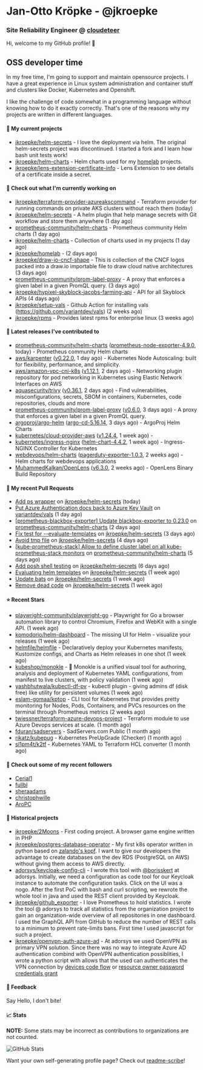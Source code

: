 # Jan-Otto Kröpke - @jkroepke
### Site Reliability Engineer @ [cloudeteer](https://cloudeteer.de/)

Hi, welcome to my GitHub profile! 👋

## OSS developer time
In my free time, I'm going to support and maintain opensource projects. I have a great experience in Linux system administration and container stuff and clusters like Docker, Kubernetes and Openshift.

I like the challenge of code somewhat in a programming language without knowing how to do it exactly correctly. That's one of the reasons why my projects are written in different languages.

#### 🌱 My current projects
- [jkroepke/helm-secrets](https://github.com/jkroepke/helm-secrets) - I love the deployment via helm. The original helm-secrets project was discontinued. I started a fork and I learn how bash unit tests work!
- [jkroepke/helm-charts](https://github.com/jkroepke/helm-charts) - Helm charts used for my [homelab](https://github.com/jkroepke/homelab) projects.
- [jkroepke/lens-extension-certificate-info](https://github.com/jkroepke/lens-extension-certificate-info) - Lens Extension to see details of a certificate inside a secret.

#### 👷 Check out what I'm currently working on

- [jkroepke/terraform-provider-azureakscommand](https://github.com/jkroepke/terraform-provider-azureakscommand) - Terraform provider for running commands on private AKS clusters without reach them (today)
- [jkroepke/helm-secrets](https://github.com/jkroepke/helm-secrets) - A helm plugin that help manage secrets with Git workflow and store them anywhere (1 day ago)
- [prometheus-community/helm-charts](https://github.com/prometheus-community/helm-charts) - Prometheus community Helm charts (1 day ago)
- [jkroepke/helm-charts](https://github.com/jkroepke/helm-charts) - Collection of charts used in my projects (1 day ago)
- [jkroepke/homelab](https://github.com/jkroepke/homelab) -  (2 days ago)
- [jkroepke/draw-io-cncf-shape](https://github.com/jkroepke/draw-io-cncf-shape) - This is collection of the CNCF logos packed into a draw.io importable file to draw cloud native architectures (3 days ago)
- [prometheus-community/prom-label-proxy](https://github.com/prometheus-community/prom-label-proxy) - A proxy that enforces a given label in a given PromQL query. (3 days ago)
- [jkroepke/hypixel-skyblock-jacobs-farming-api](https://github.com/jkroepke/hypixel-skyblock-jacobs-farming-api) - API for all Skyblock APIs (4 days ago)
- [jkroepke/setup-vals](https://github.com/jkroepke/setup-vals) - Github Action for installing vals (https://github.com/variantdev/vals) (2 weeks ago)
- [jkroepke/rpms](https://github.com/jkroepke/rpms) - Provides latest rpms for enterprise linux (3 weeks ago)

#### 🔭 Latest releases I've contributed to

- [prometheus-community/helm-charts](https://github.com/prometheus-community/helm-charts) ([prometheus-node-exporter-4.9.0](https://github.com/prometheus-community/helm-charts/releases/tag/prometheus-node-exporter-4.9.0), today) - Prometheus community Helm charts
- [aws/karpenter](https://github.com/aws/karpenter) ([v0.22.0](https://github.com/aws/karpenter/releases/tag/v0.22.0), 1 day ago) - Kubernetes Node Autoscaling: built for flexibility, performance, and simplicity.
- [aws/amazon-vpc-cni-k8s](https://github.com/aws/amazon-vpc-cni-k8s) ([v1.12.1](https://github.com/aws/amazon-vpc-cni-k8s/releases/tag/v1.12.1), 2 days ago) - Networking plugin repository for pod networking in Kubernetes using Elastic Network Interfaces on AWS
- [aquasecurity/trivy](https://github.com/aquasecurity/trivy) ([v0.36.1](https://github.com/aquasecurity/trivy/releases/tag/v0.36.1), 2 days ago) - Find vulnerabilities, misconfigurations, secrets, SBOM in containers, Kubernetes, code repositories, clouds and more
- [prometheus-community/prom-label-proxy](https://github.com/prometheus-community/prom-label-proxy) ([v0.6.0](https://github.com/prometheus-community/prom-label-proxy/releases/tag/v0.6.0), 3 days ago) - A proxy that enforces a given label in a given PromQL query.
- [argoproj/argo-helm](https://github.com/argoproj/argo-helm) ([argo-cd-5.16.14](https://github.com/argoproj/argo-helm/releases/tag/argo-cd-5.16.14), 3 days ago) - ArgoProj Helm Charts
- [kubernetes/cloud-provider-aws](https://github.com/kubernetes/cloud-provider-aws) ([v1.24.4](https://github.com/kubernetes/cloud-provider-aws/releases/tag/v1.24.4), 1 week ago) - 
- [kubernetes/ingress-nginx](https://github.com/kubernetes/ingress-nginx) ([helm-chart-4.4.2](https://github.com/kubernetes/ingress-nginx/releases/tag/helm-chart-4.4.2), 1 week ago) - Ingress-NGINX Controller for Kubernetes
- [webdevops/helm-charts](https://github.com/webdevops/helm-charts) ([pagerduty-exporter-1.0.3](https://github.com/webdevops/helm-charts/releases/tag/pagerduty-exporter-1.0.3), 2 weeks ago) - Helm charts for webdevops applications
- [MuhammedKalkan/OpenLens](https://github.com/MuhammedKalkan/OpenLens) ([v6.3.0](https://github.com/MuhammedKalkan/OpenLens/releases/tag/v6.3.0), 2 weeks ago) - OpenLens Binary Build Repository

#### 🔨 My recent Pull Requests

- [Add ps wrapper](https://github.com/jkroepke/helm-secrets/pull/318) on [jkroepke/helm-secrets](https://github.com/jkroepke/helm-secrets) (today)
- [Put Azure Authentication docs back to Azure Key Vault](https://github.com/variantdev/vals/pull/116) on [variantdev/vals](https://github.com/variantdev/vals) (1 day ago)
- [[prometheus-blackbox-exporter] Update blackbox-exporter to 0.23.0](https://github.com/prometheus-community/helm-charts/pull/2886) on [prometheus-community/helm-charts](https://github.com/prometheus-community/helm-charts) (2 days ago)
- [Fix test for --evaluate-templates](https://github.com/jkroepke/helm-secrets/pull/312) on [jkroepke/helm-secrets](https://github.com/jkroepke/helm-secrets) (3 days ago)
- [Avoid tmp file](https://github.com/jkroepke/helm-secrets/pull/310) on [jkroepke/helm-secrets](https://github.com/jkroepke/helm-secrets) (4 days ago)
- [[kube-prometheus-stack] Allow to define cluster label on all kube-prometheus-stack monitors](https://github.com/prometheus-community/helm-charts/pull/2877) on [prometheus-community/helm-charts](https://github.com/prometheus-community/helm-charts) (5 days ago)
- [Add posh shell testing](https://github.com/jkroepke/helm-secrets/pull/307) on [jkroepke/helm-secrets](https://github.com/jkroepke/helm-secrets) (6 days ago)
- [Evaluating helm templates](https://github.com/jkroepke/helm-secrets/pull/306) on [jkroepke/helm-secrets](https://github.com/jkroepke/helm-secrets) (1 week ago)
- [Update bats](https://github.com/jkroepke/helm-secrets/pull/305) on [jkroepke/helm-secrets](https://github.com/jkroepke/helm-secrets) (1 week ago)
- [Remove dead code](https://github.com/jkroepke/helm-secrets/pull/304) on [jkroepke/helm-secrets](https://github.com/jkroepke/helm-secrets) (1 week ago)

#### ⭐ Recent Stars

- [playwright-community/playwright-go](https://github.com/playwright-community/playwright-go) - Playwright for Go a browser automation library to control Chromium, Firefox and WebKit with a single API. (1 week ago)
- [komodorio/helm-dashboard](https://github.com/komodorio/helm-dashboard) - The missing UI for Helm - visualize your releases (1 week ago)
- [helmfile/helmfile](https://github.com/helmfile/helmfile) - Declaratively deploy your Kubernetes manifests, Kustomize configs, and Charts as Helm releases in one shot (1 week ago)
- [kubeshop/monokle](https://github.com/kubeshop/monokle) - 🧐 Monokle is a unified visual tool for authoring, analysis and deployment of Kubernetes YAML configurations, from manifest to live clusters, with policy validation (1 week ago)
- [yashbhutwala/kubectl-df-pv](https://github.com/yashbhutwala/kubectl-df-pv) - kubectl plugin - giving admins df (disk free) like utility for persistent volumes (1 week ago)
- [eslam-gomaa/kptop](https://github.com/eslam-gomaa/kptop) - CLI tool for Kubernetes that provides pretty monitoring for Nodes, Pods, Containers, and PVCs resources on the terminal through Prometheus metrics (2 weeks ago)
- [twiessner/terraform-azure-devops-project](https://github.com/twiessner/terraform-azure-devops-project) - Terraform module to use Azure Devops services at scale. (1 month ago)
- [fduran/sadservers](https://github.com/fduran/sadservers) - SadServers.com Public (1 month ago)
- [rikatz/kubepug](https://github.com/rikatz/kubepug) - Kubernetes PreUpGrade (Checker) (1 month ago)
- [sl1pm4t/k2tf](https://github.com/sl1pm4t/k2tf) - Kubernetes YAML to Terraform HCL converter (1 month ago)

#### 👯 Check out some of my recent followers

- [Cerial1](https://github.com/Cerial1)
- [fullbl](https://github.com/fullbl)
- [sheraadams](https://github.com/sheraadams)
- [christophwille](https://github.com/christophwille)
- [AroPC](https://github.com/AroPC)

#### 📜 Historical projects
- [jkroepke/2Moons](https://github.com/jkroepke/2Moons) - First coding project. A browser game engine written in PHP
- [jkroepke/postgres-database-operator](https://github.com/jkroepke/postgres-database-operator) - My first k8s operator written in python based on [zalando's kopf](https://github.com/zalando-incubator/kopf). I want to give our developers the advantage to create databases on the dev RDS (PostgreSQL on AWS) without giving them access to AWS directly.
- [adorsys/keycloak-config-cli](https://github.com/adorsys/keycloak-config-cli) - I wrote this tool with [@borisskert](https://github.com/borisskert) at adorsys. Initially, we need a configuration as code tool for our Keycloak instance to automate the configuration tasks. Click on the UI was a nogo. After the first PoC with bash and curl scripting, we rewrote the whole tool in java and used the REST client provided by Keycloak.
- [jkroepke/github_exporter](https://github.com/jkroepke/github_exporter) - I love Prometheus to hold statistics. I wrote the tool @ adorsys to track all statistics from the organization project to gain an organization-wide overview of all repositories in one dashboard. I used the GraphQL API from GitHub to reduce the number of REST calls to a minimum to prevent rate-limits bans. First time I used javascript for such a project.
- [jkroepke/openvpn-auth-azure-ad](https://github.com/jkroepke/openvpn-auth-azure-ad) - At adorsys we used OpenVPN as primary VPN solution. Since there was no way to integrate Azure AD authentication combind with OpenVPN authentication possiblities, I wrote a python script with allows that the used can authenticates the VPN connection by [devices code flow](https://docs.microsoft.com/en-us/azure/active-directory/develop/v2-oauth2-device-code) or [resource owner password credentials grant](https://docs.microsoft.com/en-us/azure/active-directory/develop/v2-oauth-ropc)

#### 💬 Feedback

Say Hello, I don't bite!

#### 📈 Stats

**NOTE:** Some stats may be incorrect as contributions to organizations
are not counted.

![GitHub Stats](https://github-readme-stats.vercel.app/api?username=jkroepke&count_private=false&theme=tokyonight&show_icons=true)

Want your own self-generating profile page? Check out [readme-scribe](https://github.com/muesli/readme-scribe)!
